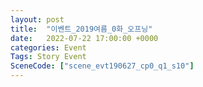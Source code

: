 ```yaml
---
layout: post
title:  "이벤트_2019여름_0화_오프닝"
date:   2022-07-22 17:00:00 +0000
categories: Event
Tags: Story Event
SceneCode: ["scene_evt190627_cp0_q1_s10"]
---
```

